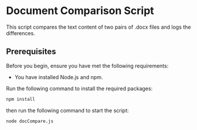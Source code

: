 # Document Comparison Script

This script compares the text content of two pairs of .docx files and logs the differences.

## Prerequisites

Before you begin, ensure you have met the following requirements:

* You have installed Node.js and npm.

Run the following command to install the required packages:

```bash
npm install
```

then run the following command to start the script:

```bash
node docCompare.js
```

